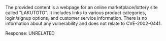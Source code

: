 The provided content is a webpage for an online marketplace/lottery site called "LAKUTOTO". It includes links to various product categories, login/signup options, and customer service information. There is no information about any vulnerability and does not relate to CVE-2002-0441.

Response: UNRELATED